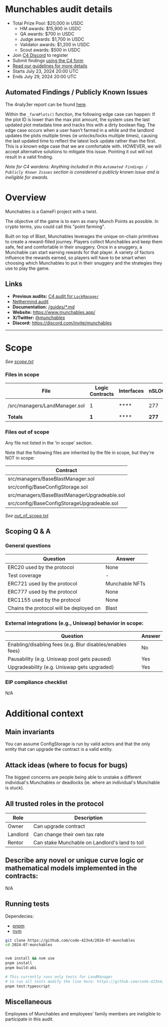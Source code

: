 # Munchables audit details

- Total Prize Pool: $20,000 in USDC
  - HM awards: $15,900 in USDC
  - QA awards: $700 in USDC
  - Judge awards: $1,700 in USDC
  - Validator awards: $1,200 in USDC
  - Scout awards: $500 in USDC
- Join [C4 Discord](https://discord.gg/code4rena) to register
- Submit findings [using the C4 form](https://code4rena.com/contests/2024-07-munchables/submit)
- [Read our guidelines for more details](https://docs.code4rena.com/roles/wardens)
- Starts July 23, 2024 20:00 UTC
- Ends July 29, 2024 20:00 UTC

## Automated Findings / Publicly Known Issues

The 4naly3er report can be found [here](https://github.com/code-423n4/2024-07-munchables/blob/main/4naly3er-report.md).

Within the `_farmPlots()` function, the following edge case can happen:
If the plot ID is lower than the max plot amount, the system uses the last updated plot metadata time and tracks this with a dirty boolean flag. The edge case occurs when a user hasn’t farmed in a while and the landlord updates the plots multiple times (ie unlocks/locks multiple times), causing the last updated time to reflect the latest lock update rather than the first. This is a known edge case that we are comfortable with. HOWEVER, we will accept alternative solutions to mitigate this issue. Pointing it out will not result in a valid finding.

_Note for C4 wardens: Anything included in this `Automated Findings / Publicly Known Issues` section is considered a publicly known issue and is ineligible for awards._

# Overview

Munchables is a GameFi project with a twist.

The objective of the game is to earn as many Munch Points as possible. In crypto terms, you could call this "point farming".

Built on top of Blast, Munchables leverages the unique on-chain primitives to create a reward-filled journey. Players collect Munchables and keep them safe, fed and comfortable in their snuggery.
Once in a snuggery, a Munchable can start earning rewards for that player. A variety of factors influence the rewards earned, so players will have to be smart when choosing which Munchables to put in their snuggery and the strategies they use to play the game.

## Links

- **Previous audits:** [C4 audit for `LockManager`](https://github.com/code-423n4/2024-05-munchables/)
- [Nethermind audit](https://2940425202-files.gitbook.io/~/files/v0/b/gitbook-x-prod.appspot.com/o/spaces%2FTntovqRqNnTMbN2jq0Oh%2Fuploads%2Fv8NSqjP7Bg0Ej4yCYmh2%2FNM_0236_Munchables_Final.pdf?alt=media&token=63cf2154-cbf7-4855-86d0-0b7427b73d07)
- **Documentation:** [/guides/\*.md](https://github.com/code-423n4/2024-05-munchables/tree/main/guides)
- **Website:** https://www.munchables.app/
- **X/Twitter:** [@_munchables_](https://x.com/_munchables_)
- **Discord:** https://discord.com/invite/munchables

---

# Scope

_See [scope.txt](https://github.com/code-423n4/2024-07-munchables/blob/main/scope.txt)_

### Files in scope

| File                          | Logic Contracts | Interfaces | nSLOC   | Purpose | Libraries used                                            |
| ----------------------------- | --------------- | ---------- | ------- | ------- | --------------------------------------------------------- |
| /src/managers/LandManager.sol | 1               | \*\*\*\*   | 277     |         | openzeppelin-contracts/contracts/token/ERC721/IERC721.sol |
| **Totals**                    | **1**           | \*\*\*\*   | **277** |         |                                                           |

### Files out of scope

Any file not listed in the 'in scope' section.

Note that the following files are inherited by the file in scope, but they're NOT in scope:

| Contract                                     |
| -------------------------------------------- |
| src/managers/BaseBlastManager.sol            |
| src/config/BaseConfigStorage.sol             |
| src/managers/BaseBlastManagerUpgradeable.sol |
| src/config/BaseConfigStorageUpgradeable.sol  |

_See [out_of_scope.txt](https://github.com/code-423n4/2024-07-munchables/blob/main/out_of_scope.txt)_

## Scoping Q &amp; A

### General questions

| Question                                | Answer         |
| --------------------------------------- | -------------- |
| ERC20 used by the protocol              | None           |
| Test coverage                           | -              |
| ERC721 used by the protocol             | Munchable NFTs |
| ERC777 used by the protocol             | None           |
| ERC1155 used by the protocol            | None           |
| Chains the protocol will be deployed on | Blast          |

### External integrations (e.g., Uniswap) behavior in scope:

| Question                                                  | Answer |
| --------------------------------------------------------- | ------ |
| Enabling/disabling fees (e.g. Blur disables/enables fees) | No     |
| Pausability (e.g. Uniswap pool gets paused)               | Yes    |
| Upgradeability (e.g. Uniswap gets upgraded)               | Yes    |

### EIP compliance checklist

N/A

# Additional context

## Main invariants

You can assume ConfigStorage is run by valid actors and that the only entity that can upgrade the contract is a valid entity.

## Attack ideas (where to focus for bugs)

The biggest concerns are people being able to unstake a different individual's Munchables or deadlocks (ie. where an individual's Munchable is stuck).

## All trusted roles in the protocol



| Role     | Description                                    |
| -------- | ---------------------------------------------- |
| Owner    | Can upgrade contract                           |
| Landlord | Can change their own tax rate                  |
| Rentor   | Can stake Munchable on Landlord's land to toil |

## Describe any novel or unique curve logic or mathematical models implemented in the contracts:

N/A

## Running tests

Dependecies:

- [pnpm](https://pnpm.io/)
- [nvm](https://github.com/nvm-sh/nvm)

```bash
git clone https://github.com/code-423n4/2024-07-munchables
cd 2024-07-munchables


nvm install && nvm use
pnpm install
pnpm build:abi

# This currently runs only tests for LandManager
# to run all tests modify the line here: https://github.com/code-423n4/2024-07-munchables/blob/main/tests/run.ts#L10
pnpm test:typescript

```

## Miscellaneous

Employees of Munchables and employees' family members are ineligible to participate in this audit.
